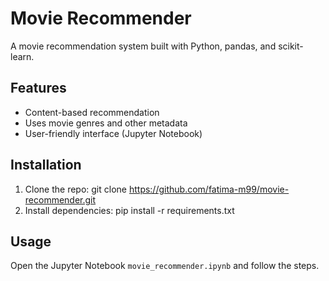 # Movie Recommender

A movie recommendation system built with Python, pandas, and scikit-learn.

## Features
- Content-based recommendation
- Uses movie genres and other metadata
- User-friendly interface (Jupyter Notebook)

## Installation
1. Clone the repo:
git clone https://github.com/fatima-m99/movie-recommender.git
2. Install dependencies:
pip install -r requirements.txt

## Usage
Open the Jupyter Notebook `movie_recommender.ipynb` and follow the steps.
